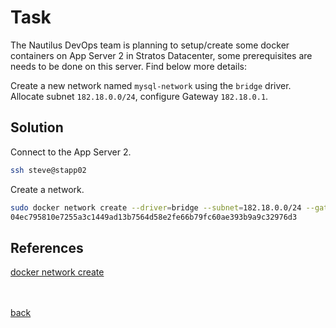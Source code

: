 # Task
The Nautilus DevOps team is planning to setup/create some docker containers on App Server 2 in Stratos Datacenter, some prerequisites are needs to be done on this server. Find below more details:


Create a new network named `mysql-network` using the `bridge` driver. Allocate subnet `182.18.0.0/24`, configure Gateway `182.18.0.1`.

## Solution

Connect to the App Server 2.

```sh
ssh steve@stapp02
```

Create a network.

```sh
sudo docker network create --driver=bridge --subnet=182.18.0.0/24 --gateway=182.18.0.1 mysql-network
04ec795810e7255a3c1449ad13b7564d58e2fe66b79fc60ae393b9a9c32976d3
```

## References

[docker network create](https://docs.docker.com/engine/reference/commandline/network_create/)

<br/><br/>
[back](https://github.com/harshitsahu2311/KodeKloud-Engineer-Tasks)  
